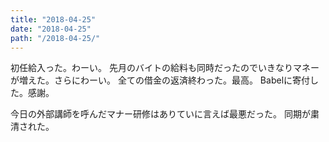 ```yaml
---
title: "2018-04-25"
date: "2018-04-25"
path: "/2018-04-25/"
---
```


初任給入った。わーい。
先月のバイトの給料も同時だったのでいきなりマネーが増えた。さらにわーい。
全ての借金の返済終わった。最高。
Babelに寄付した。感謝。

今日の外部講師を呼んだマナー研修はありていに言えば最悪だった。
同期が粛清された。
